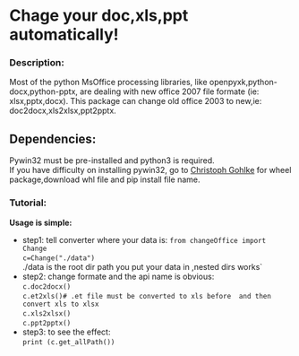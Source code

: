 Chage your doc,xls,ppt automatically!
======================================================
### Description:
Most of the python MsOffice processing libraries, like openpyxk,python-docx,python-pptx, are dealing with new office 2007 file formate (ie: xlsx,pptx,docx). This package can change old office 2003 to new,ie: doc2docx,xls2xlsx,ppt2pptx.

## Dependencies:
Pywin32 must be pre-installed and python3 is required.  
If you have difficulty on installing pywin32, go to [Christoph Gohlke](http://www.lfd.uci.edu/~gohlke/pythonlibs/) for wheel package,download whl file and pip install file name.

### Tutorial:
**Usage is simple:**
- step1: tell converter where your data is: 
`from changeOffice import Change`    
`c=Change("./data")`  
./data  is the root dir path you put your data in ,nested dirs works`
- step2: change formate and the api name is obvious:    
`c.doc2docx()`   
`c.et2xls()# .et file must be converted to xls before  and then convert xls to xlsx`   
`c.xls2xlsx()`    
`c.ppt2pptx()`
- step3: to see the effect:    
`print (c.get_allPath())`

